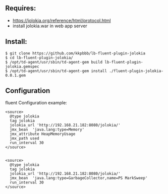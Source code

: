 
## Requires:
  - https://jolokia.org/reference/html/protocol.html
  - install jolokia.war in web app server
  
## Install:

    $ git clone https://github.com/kkpbbb/lb-fluent-plugin-jolokia 
    $ cd lb-fluent-plugin-jolokia/ 
    $ /opt/td-agent/usr/sbin/td-agent-gem build lb-fluent-plugin-jolokia.gemspec 
    $ /opt/td-agent/usr/sbin/td-agent-gem install ./fluent-plugin-jolokia-0.0.1.gem  

## Configuration

fluent Configuration example:

  
    <source>
      @type jolokia
      tag jolokia
      jolokia_url 'http://192.168.21.182:8080/jolokia/'
      jmx_bean  'java.lang:type=Memory'
      jmx_attribute HeapMemoryUsage
      jmx_path used
      run_interval 30
    </source>
    
    
    <source>
      @type jolokia
      tag jolokia
      jolokia_url 'http://192.168.21.182:8080/jolokia/'
      jmx_bean  'java.lang:type=GarbageCollector,name=PS MarkSweep'
      run_interval 30
    </source>
  
  


